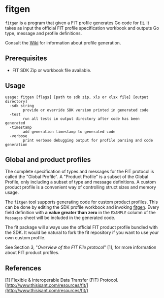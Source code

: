 # fitgen

`fitgen` is a program that given a FIT profile generates Go code for
[fit](https://github.com/paradoxxl/fit). It takes as input the official FIT profile
specification workbook and outputs Go type, message and profile definitions.

Consult the [Wiki](https://github.com/paradoxxl/fit/wiki/Profile-Generation)
for information about profile generation.

## Prerequisites

* FIT SDK Zip or workbook file available.

## Usage

```shell
usage: fitgen [flags] [path to sdk zip, xls or xlsx file] [output directory]
  -sdk string
        provide or override SDK version printed in generated code
  -test
        run all tests in output directory after code has been generated
  -timestamp
        add generation timestamp to generated code
  -verbose
        print verbose debugging output for profile parsing and code generation
```

## Global and product profiles

The complete specification of types and messages for the FIT protocol is called
the "Global Profile". A "Product Profile" is a subset of the Global Profile,
only including a subset of type and message definitions. A custom product
profile is a convenient way of controlling struct sizes and memory usage.

The `fitgen` tool supports generating code for custom product profiles. This
can be done by editing the SDK profile workbook and invoking
[fitgen](https://github.com/paradoxxl/fit/tree/master/cmd/fitgen).  Every field
definition with **a value greater than zero** in the ```EXAMPLE``` column of
the ```Messages``` sheet will be included in the generated code.

The fit package will always use the official FIT product profile bundled with
the SDK. It would be natural to fork the fit repository if you want to use your
own custom profile.

See Section 3, "*Overview of the FIT File protocol*" [1], for more information
about FIT product profiles.

## References

[1] Flexible & Interoperable Data Transfer (FIT) Protocol.
    [http://www.thisisant.com/resources/fit/](http://www.thisisant.com/resources/fit/)
